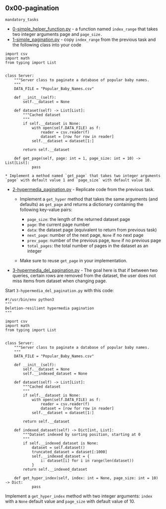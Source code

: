 ## 0x00-pagination

`mandatory_tasks`

* [0-simple_helper_function.py]() - a function named `index_range` that takes two integer arguments page and `page_size.`
* [1-simple_pagination.py]() - copy `index_range` from the previous task and the following class into your code
```
import csv
import math
from typing import List


class Server:
    """Server class to paginate a database of popular baby names.
    """
    DATA_FILE = "Popular_Baby_Names.csv"

    def __init__(self):
        self.__dataset = None

    def dataset(self) -> List[List]:
        """Cached dataset
        """
        if self.__dataset is None:
            with open(self.DATA_FILE) as f:
                reader = csv.reader(f)
                dataset = [row for row in reader]
            self.__dataset = dataset[1:]

        return self.__dataset

    def get_page(self, page: int = 1, page_size: int = 10) -> List[List]:
            pass
```
	* Implement a method named `get_page` that takes two integer arguments `page` with default value 1 and `page_size` with default value 10.
* [2-hypermedia_pagination.py]() - Replicate code from the previous task.

	* Implement a `get_hyper` method that takes the same arguments (and defaults) as `get_page` and returns a dictionary containing the following key-value pairs:

		* `page_size`: the length of the returned dataset page
		* `page`: the current page number
		* `data`: the dataset page (equivalent to return from previous task)
		* `next_page`: number of the next page, `None` if no next page
		* `prev_page`: number of the previous page, `None` if no previous page
		* `total_pages`: the total number of pages in the dataset as an integer
	* Make sure to reuse `get_page` in your implementation.
* [3-hypermedia_del_pagination.py]() - The goal here is that if between two queries, certain rows are removed from the dataset, the user does not miss items from dataset when changing page.

Start `3-hypermedia_del_pagination.py` with this code:
```
#!/usr/bin/env python3
"""
Deletion-resilient hypermedia pagination
"""

import csv
import math
from typing import List


class Server:
    """Server class to paginate a database of popular baby names.
    """
    DATA_FILE = "Popular_Baby_Names.csv"

    def __init__(self):
        self.__dataset = None
        self.__indexed_dataset = None

    def dataset(self) -> List[List]:
        """Cached dataset
        """
        if self.__dataset is None:
            with open(self.DATA_FILE) as f:
                reader = csv.reader(f)
                dataset = [row for row in reader]
            self.__dataset = dataset[1:]

        return self.__dataset

    def indexed_dataset(self) -> Dict[int, List]:
        """Dataset indexed by sorting position, starting at 0
        """
        if self.__indexed_dataset is None:
            dataset = self.dataset()
            truncated_dataset = dataset[:1000]
            self.__indexed_dataset = {
                i: dataset[i] for i in range(len(dataset))
            }
        return self.__indexed_dataset

    def get_hyper_index(self, index: int = None, page_size: int = 10) -> Dict:
            pass
```
Implement a `get_hyper_index` method with two integer arguments: `index` with a `None` default value and `page_size` with default value of 10.
